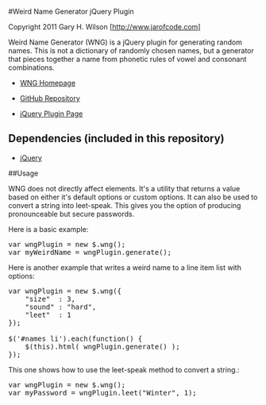 #Weird Name Generator jQuery Plugin

Copyright 2011 Gary H. Wilson [http://www.jarofcode.com]

Weird Name Generator (WNG) is a jQuery plugin for generating random names. This is not a dictionary of randomly chosen names, but a generator that pieces together a name from phonetic rules of vowel and consonant combinations.

* [WNG Homepage](http://jarofcode.com/weird-name-generator-jquery-plugin/)

* [GitHub Repository](https://github.com/ghwilson4456/Weird-Name-Generator-jQuery-Plugin)

* [jQuery Plugin Page](http://plugins.jquery.com/project/wng)


## Dependencies (included in this repository)

- [jQuery](http://jquery.com)

##Usage

WNG does not directly affect elements. It's a utility that returns a value based on either it's default options or custom options. It can also be used to convert a string into leet-speak. This gives you the option of producing pronounceable but secure passwords.

Here is a basic example:

<pre>
var wngPlugin = new $.wng();
var myWeirdName = wngPlugin.generate();
</pre>

Here is another example that writes a weird name to a line item list with options:

<pre>
var wngPlugin = new $.wng({
    "size"  : 3,
    "sound" : "hard",
    "leet"  : 1
});

$('#names li').each(function() {
    $(this).html( wngPlugin.generate() );
});
</pre>

This one shows how to use the leet-speak method to convert a string.:

<pre>
var wngPlugin = new $.wng();
var myPassword = wngPlugin.leet("Winter", 1);
</pre>
